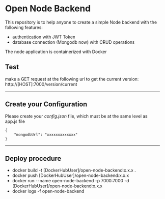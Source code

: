 # Open Node Backend

This repository is to help anyone to create a simple Node backend with the following features: 
* authentication with JWT Token
* database connection (Mongodb now) with CRUD operations

The node application is containerized with Docker

## Test 
make a GET request at the following url to get the current version:
http://[HOST]:7000/version/current

___
## Create your Configuration
Please create your *config.json* file, which must be at the same level as app.js file

```
{
    "mongodbUrl": "xxxxxxxxxxxxx"
}
```

___
## Deploy procedure

* docker build -t [DockerHubUser]/open-node-backend:x.x.x .
* docker push [DockerHubUser]/open-node-backend:x.x.x
* docker run --name open-node-backend -p 7000:7000 -d [DockerHubUser]/open-node-backend:x.x.x
* docker logs -f open-node-backend
